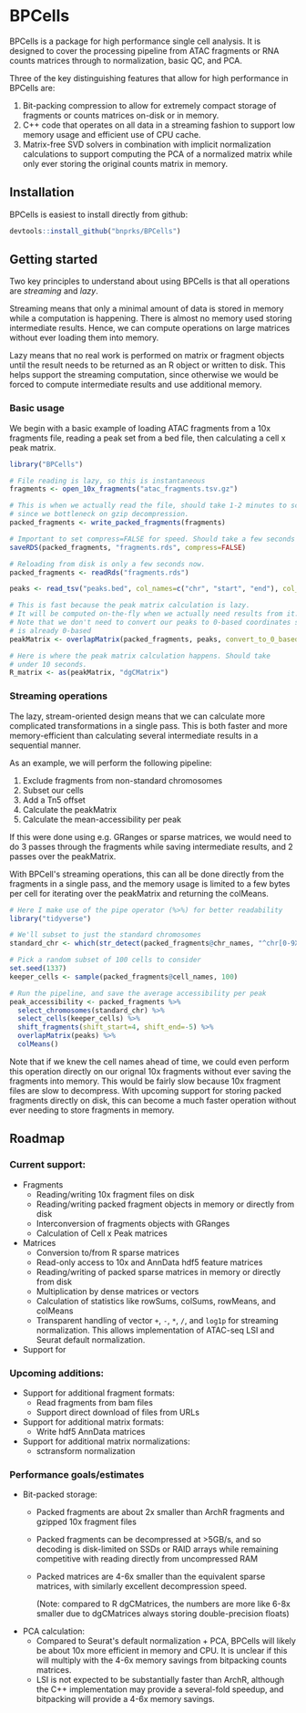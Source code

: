 # BPCells

BPCells is a package for high performance single cell analysis. It is designed to
cover the processing pipeline from ATAC fragments or RNA counts matrices through
to normalization, basic QC, and PCA. 

Three of the key distinguishing features that allow for high performance in BPCells are:
1. Bit-packing compression to allow for extremely compact storage of
   fragments or counts matrices on-disk or in memory.
2. C++ code that operates on all data in a streaming fashion to support low
   memory usage and efficient use of CPU cache.
3. Matrix-free SVD solvers in combination with implicit normalization calculations 
  to support computing the PCA of a normalized matrix while only ever storing the 
  original counts matrix in memory.

## Installation

BPCells is easiest to install directly from github:

```R
devtools::install_github("bnprks/BPCells")
```

## Getting started

Two key principles to understand about using BPCells is that all operations are
*streaming* and *lazy*. 

Streaming means that only a minimal amount of data is 
stored in memory while a computation is happening. There is almost no
memory used storing intermediate results. Hence, we can compute operations 
on large matrices without ever loading them into memory.

Lazy means that no real work is performed on matrix or fragment objects until
the result needs to be returned as an R object or written to disk. This helps support
the streaming computation, since otherwise we would be forced to compute intermediate
results and use additional memory.

### Basic usage
We begin with a basic example of loading ATAC fragments from a 10x fragments file,
reading a peak set from a bed file, then calculating a cell x peak matrix.
```R
library("BPCells")

# File reading is lazy, so this is instantaneous
fragments <- open_10x_fragments("atac_fragments.tsv.gz")

# This is when we actually read the file, should take 1-2 minutes to scan
# since we bottleneck on gzip decompression.
packed_fragments <- write_packed_fragments(fragments)

# Important to set compress=FALSE for speed. Should take a few seconds
saveRDS(packed_fragments, "fragments.rds", compress=FALSE)

# Reloading from disk is only a few seconds now.
packed_fragments <- readRds("fragments.rds")

peaks <- read_tsv("peaks.bed", col_names=c("chr", "start", "end"), col_types="cii")

# This is fast because the peak matrix calculation is lazy.
# It will be computed on-the-fly when we actually need results from it.
# Note that we don't need to convert our peaks to 0-based coordinates since our bed file
# is already 0-based
peakMatrix <- overlapMatrix(packed_fragments, peaks, convert_to_0_based_coords=FALSE)

# Here is where the peak matrix calculation happens. Should take
# under 10 seconds.
R_matrix <- as(peakMatrix, "dgCMatrix")
```

### Streaming operations

The lazy, stream-oriented design means that we can calculate more complicated
transformations in a single pass. This is both faster and more memory-efficient
than calculating several intermediate results in a sequential manner.

As an example, we will perform the following pipeline:
1. Exclude fragments from non-standard chromosomes
2. Subset our cells
3. Add a Tn5 offset
4. Calculate the peakMatrix
5. Calculate the mean-accessibility per peak

If this were done using e.g. GRanges or sparse matrices, we would need to do 3
passes through the fragments while saving intermediate results, and 2 passes over
the peakMatrix.

With BPCell's streaming operations, this can all be done directly from the fragments in a single pass, and the memory
usage is limited to a few bytes per cell for iterating over the peakMatrix 
and returning the colMeans.
```R
# Here I make use of the pipe operator (%>%) for better readability
library("tidyverse")

# We'll subset to just the standard chromosomes
standard_chr <- which(str_detect(packed_fragments@chr_names, "^chr[0-9XY]+$"))

# Pick a random subset of 100 cells to consider
set.seed(1337)
keeper_cells <- sample(packed_fragments@cell_names, 100)

# Run the pipeline, and save the average accessibility per peak
peak_accessibility <- packed_fragments %>%
  select_chromosomes(standard_chr) %>%
  select_cells(keeper_cells) %>%
  shift_fragments(shift_start=4, shift_end=-5) %>%
  overlapMatrix(peaks) %>%
  colMeans()
```

Note that if we knew the cell names ahead of time, we could even perform this
operation directly on our orignal 10x fragments without ever saving the
fragments into memory. This would be fairly slow because 10x fragment files are
slow to decompress. With upcoming support for storing packed fragments directly
on disk, this can become a much faster operation without ever needing to store
fragments in memory.

## Roadmap

### Current support:
- Fragments
    - Reading/writing 10x fragment files on disk
    - Reading/writing packed fragment objects in memory or directly from disk
    - Interconversion of fragments objects with GRanges
    - Calculation of Cell x Peak matrices
- Matrices
    - Conversion to/from R sparse matrices
    - Read-only access to 10x and AnnData hdf5 feature matrices
    - Reading/writing of packed sparse matrices in memory or directly from disk
    - Multiplication by dense matrices or vectors
    - Calculation of statistics like rowSums, colSums, rowMeans, and colMeans
    - Transparent handling of vector `+`, `-`, `*`, `/`, and `log1p` for streaming
      normalization. This allows implementation of ATAC-seq LSI and Seurat default
      normalization.
- Support for 

### Upcoming additions:
- Support for additional fragment formats:
    - Read fragments from bam files
    - Support direct download of files from URLs
- Support for additional matrix formats:
    - Write hdf5 AnnData matrices
- Support for additional matrix normalizations:
    - sctransform normalization

### Performance goals/estimates
- Bit-packed storage:
    - Packed fragments are about 2x smaller than ArchR fragments and gzipped 10x fragment files
    - Packed fragments can be decompressed at >5GB/s, and so decoding is disk-limited on
      SSDs or RAID arrays while remaining competitive with reading directly from uncompressed 
      RAM
    - Packed matrices are 4-6x smaller than the equivalent sparse matrices,
      with similarly excellent decompression speed. 
      
      (Note: compared to R dgCMatrices,
      the numbers are more like 6-8x smaller due to dgCMatrices always storing
      double-precision floats)
- PCA calculation:
    - Compared to Seurat's default normalization + PCA, BPCells will likely be about
      10x more efficient in memory and CPU. It is unclear if this will multiply with
      the 4-6x memory savings from bitpacking counts matrices.
    - LSI is not expected to be substantially faster than ArchR, although the C++
      implementation may provide a several-fold speedup, and bitpacking will provide
      a 4-6x memory savings.